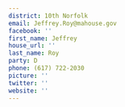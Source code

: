 ```yaml
---
district: 10th Norfolk
email: Jeffrey.Roy@mahouse.gov
facebook: ''
first_name: Jeffrey
house_url: ''
last_name: Roy
party: D
phone: (617) 722-2030
picture: ''
twitter: ''
website: ''
---
```

